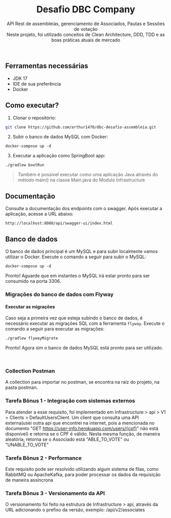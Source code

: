 <center>
  <h1 align="center">Desafio DBC Company</h1>
  <p align="center">
    API Rest de assembleias, gerenciamento de Associados, Pautas e Sessões de votação <br />
    Neste projeto, foi utilizado conceitos de Clean Architecture, DDD, TDD e as boas práticas atuais de mercado
  </p>
</center>
<br />

## Ferramentas necessárias

- JDK 17
- IDE de sua preferência
- Docker

## Como executar?

1. Clonar o repositório:
```sh
git clone https://github.com/arthur1470/dbc-desafio-assembleia.git
```

2. Subir o banco de dados MySQL com Docker:
```shell
docker-compose up -d
```

3. Executar a aplicação como SpringBoot app:
```shell
./gradlew bootRun
``` 

> Também é possível executar como uma aplicação Java através do
> método main() na classe Main.java do Modulo Infrastructure
## Documentação

Consulte a documentação dos endpoints com o swagger. Após executar a aplicação, acesse a URL abaixo:
```
http://localhost:8080/api/swagger-ui/index.html
``` 

## Banco de dados

O banco de dados principal é um MySQL e para subir localmente vamos utilizar o
Docker. Execute o comando a seguir para subir o MySQL:

```shell
docker-compose up -d
```

Pronto! Aguarde que em instantes o MySQL irá estar pronto para ser consumido
na porta 3306.

### Migrações do banco de dados com Flyway

#### Executar as migrações

Caso seja a primeira vez que esteja subindo o banco de dados, é necessário
executar as migrações SQL com a ferramenta `flyway`.
Execute o comando a seguir para executar as migrações:

```shell
./gradlew flywayMigrate
```

Pronto! Agora sim o banco de dados MySQL está pronto para ser utilizado.

<br/>

### Collection Postman

A collection para importar no postman, se encontra na raíz do projeto, na pasta postman.

###	Tarefa Bônus 1 - Integração com sistemas externos

Para atender a esse requisito, foi implementado em Infrastructure > api > V1 > Clients > DefaultUsersClient.
Um client que consulta uma API externa(usei outra api que encontrei na internet, 
pois a mencionada no documento "GET https://user-info.herokuapp.com/users/{cpf}" não está disponível) e retorna se o CPF é válido.
Nesta mesma função, de maneira aleatória, retorna se o Associado está "ABLE_TO_VOTE" ou "UNABLE_TO_VOTE"

### Tarefa Bônus 2 - Performance

Este requisito pode ser resolvido utilizando algum sistema de filas, como RabbitMQ ou ApacheKafka, para poder processar os dados
da requisição de maneira assíncrona

### Tarefa Bônus 3 - Versionamento da API

O versionamento foi feito na estrutura de Infrastructure > api, através da URL adicionando o prefixo da versão, exemplo: /api/v2/associates
